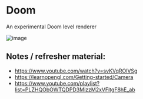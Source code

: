 # Doom

An experimental Doom level renderer

![image](https://user-images.githubusercontent.com/1916444/79672062-ab79f800-819c-11ea-9ebb-e39b326d19f4.png)

## Notes / refresher material:

* https://www.youtube.com/watch?v=svKVqROlVSg
* https://learnopengl.com/Getting-started/Camera
* https://www.youtube.com/playlist?list=PLZHQObOWTQDPD3MizzM2xVFitgF8hE_ab
